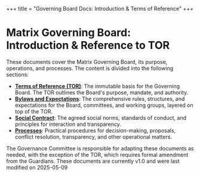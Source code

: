 +++
title = "Governing Board Docs: Introduction & Terms of Reference"
+++

# Matrix Governing Board: Introduction & Reference to TOR

These documents cover the Matrix Governing Board, its purpose, operations, and
processes. The content is divided into the following sections:

- [**Terms of Reference (TOR)**](https://matrix.org/media/2024-04-governing-board-terms-of-reference.pdf):
  The immutable basis for the Governing Board. The TOR outlines the Board's
  purpose, mandate, and authority.
- [**Bylaws and Expectations**](../bylaws/02-bylaws): The comprehensive rules,
  structures, and expectations for the Board, committees, and working groups,
  layered on top of the TOR.
- [**Social Contract**](../bylaws/03-social-contract): The agreed social norms,
  standards of conduct, and principles for interaction and transparency.
- [**Processes**](../bylaws/04-processes): Practical procedures for
  decision-making, proposals, conflict resolution, transparency, and other
  operational matters.

The Governance Committee is responsible for adapting these documents as needed,
with the exception of the TOR, which requires formal amendment from the
Guardians. These documents are currently v1.0 and were last modified on
2025-05-09
